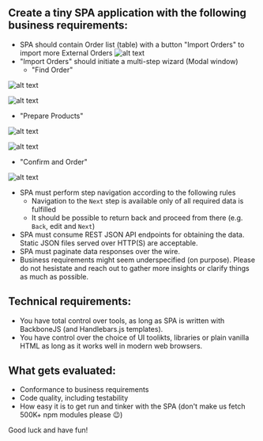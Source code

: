 ## Create a tiny SPA application with the following business requirements:

* SPA should contain Order list (table) with a button "Import Orders" to import more External Orders
![alt text](https://gist.github.com/leonardinius/c97df5dc62ec1b4cea18bdf323b04af4/raw/Order%2520List.png)
* "Import Orders" should initiate a multi-step wizard (Modal window)
  * "Find Order"

![alt text](https://gist.github.com/leonardinius/c97df5dc62ec1b4cea18bdf323b04af4/raw/Find%2520Order%25201.png)

![alt text](https://gist.github.com/leonardinius/c97df5dc62ec1b4cea18bdf323b04af4/raw/Find%2520Order%25202.png)

  * "Prepare Products"

![alt text](https://gist.github.com/leonardinius/c97df5dc62ec1b4cea18bdf323b04af4/raw/Prepare%2520Products%25201.png)

![alt text](https://gist.github.com/leonardinius/c97df5dc62ec1b4cea18bdf323b04af4/raw/Prepare%2520Products%25202.png)

  * "Confirm and Order"
  
![alt text](https://gist.github.com/leonardinius/c97df5dc62ec1b4cea18bdf323b04af4/raw/Confirm%2520Order.png)

* SPA must perform step navigation according to the following rules
  * Navigation to the `Next` step is available only of all required data is fulfilled
  * It should be possible to return back and proceed from there (e.g. `Back`, edit and `Next`)
* SPA must consume REST JSON API endpoints for obtaining the data. 
  Static JSON files served over HTTP(S) are acceptable.  
* SPA must paginate data responses over the wire.
* Business requirements might seem underspecified (on purpose). Please do not hesistate and reach out to gather more insights or clarify things as much as possible.  

## Technical requirements:

* You have total control over tools, as long as SPA is written with BackboneJS (and Handlebars.js templates).
* You have control over the choice of UI toolikts, libraries or plain vanilla HTML as long as it works well in modern web browsers.

## What gets evaluated:

* Conformance to business requirements
* Code quality, including testability
* How easy it is to get run and tinker with the SPA (don't make us fetch 500K+ npm modules please 😉)

Good luck and have fun!
